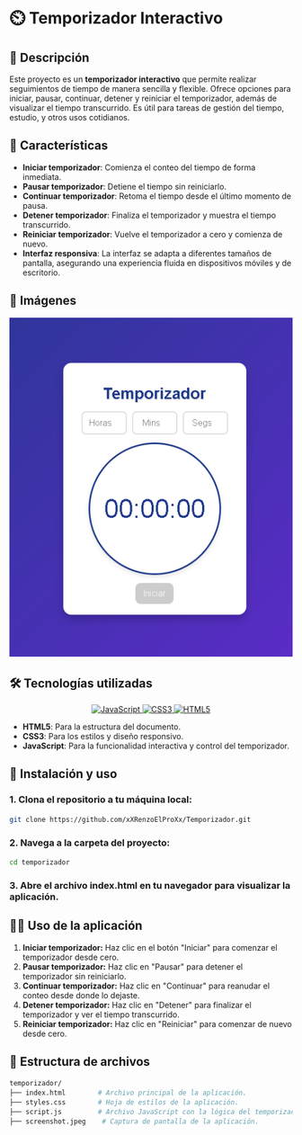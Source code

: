 # ⏲️ Temporizador Interactivo
## 📖 Descripción
Este proyecto es un **temporizador interactivo** que permite realizar seguimientos de tiempo de manera sencilla y flexible. Ofrece opciones para iniciar, pausar, continuar, detener y reiniciar el temporizador, además de visualizar el tiempo transcurrido. Es útil para tareas de gestión del tiempo, estudio, y otros usos cotidianos.

## 🌟 Características
- **Iniciar temporizador**: Comienza el conteo del tiempo de forma inmediata.
- **Pausar temporizador**: Detiene el tiempo sin reiniciarlo.
- **Continuar temporizador**: Retoma el tiempo desde el último momento de pausa.
- **Detener temporizador**: Finaliza el temporizador y muestra el tiempo transcurrido.
- **Reiniciar temporizador**: Vuelve el temporizador a cero y comienza de nuevo.
- **Interfaz responsiva**: La interfaz se adapta a diferentes tamaños de pantalla, asegurando una experiencia fluida en dispositivos móviles y de escritorio.

## 📸 Imágenes
![Captura de pantalla de la aplicación](./screenshot.png)

## 🛠️ Tecnologías utilizadas
<p align="center">
  <a href="https://developer.mozilla.org/es/docs/Web/JavaScript" target="_blank">
    <img src="https://img.shields.io/badge/JavaScript-F7DF1E?style=for-the-badge&logo=javascript&logoColor=black" alt="JavaScript"/>
  </a>
  <a href="https://developer.mozilla.org/es/docs/Web/CSS" target="_blank">
    <img src="https://img.shields.io/badge/CSS3-1572B6?style=for-the-badge&logo=css3&logoColor=white" alt="CSS3"/>
  </a>
  <a href="https://developer.mozilla.org/es/docs/HTML/HTML5" target="_blank">
    <img src="https://img.shields.io/badge/HTML5-E34F26?style=for-the-badge&logo=html5&logoColor=white" alt="HTML5"/>
  </a>
</p>

- **HTML5**: Para la estructura del documento.
- **CSS3**: Para los estilos y diseño responsivo.
- **JavaScript**: Para la funcionalidad interactiva y control del temporizador.

## 🚀 Instalación y uso
### 1. Clona el repositorio a tu máquina local:
```bash
git clone https://github.com/xXRenzoElProXx/Temporizador.git
```
### 2. Navega a la carpeta del proyecto:
```bash
cd temporizador
```
### 3. Abre el archivo index.html en tu navegador para visualizar la aplicación.

## 🧑‍💻 Uso de la aplicación
1. **Iniciar temporizador:** Haz clic en el botón "Iniciar" para comenzar el temporizador desde cero.
2. **Pausar temporizador:** Haz clic en "Pausar" para detener el temporizador sin reiniciarlo.
3. **Continuar temporizador:** Haz clic en "Continuar" para reanudar el conteo desde donde lo dejaste.
4. **Detener temporizador:** Haz clic en "Detener" para finalizar el temporizador y ver el tiempo transcurrido.
5. **Reiniciar temporizador:** Haz clic en "Reiniciar" para comenzar de nuevo desde cero.

## 📂 Estructura de archivos
```bash
temporizador/
├── index.html        # Archivo principal de la aplicación.
├── styles.css        # Hoja de estilos de la aplicación.
├── script.js         # Archivo JavaScript con la lógica del temporizador.
├── screenshot.jpeg    # Captura de pantalla de la aplicación.
```
